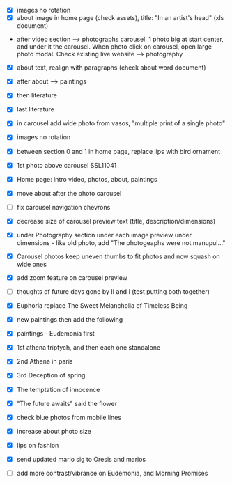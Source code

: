 - [X] images no rotation
- [X] about image in home page (check assets), title: "In an artist's head" (xls document)
- after video section --> photographs carousel. 1 photo big at start center, and under it the carousel. When photo click on carousel, open large photo modal. Check existing live website --> photography
- [X] about text, realign with paragraphs (check about word document)
- [X] after about --> paintings
- [X] then literature
- [X] last literature

- [X] in carousel add wide photo from vasos, "multiple print of a single photo"

- [X] images no rotation
- [X] between section 0 and 1 in home page, replace lips with bird ornament
- [X] 1st photo above carousel SSL11041
- [X] Home page: intro video, photos, about, paintings
- [X] move about after the photo carousel
- [ ] fix carousel navigation chevrons
- [X] decrease size of carousel preview text (title, description/dimensions)
- [X] under Photography section under each image preview under dimensions - like old photo, add "The photogeaphs were not manupul..."
- [X] Carousel photos keep uneven thumbs to fit photos and now squash on wide ones
- [X] add zoom feature on carousel preview
- [ ] thoughts of future days gone by  II and I (test putting both together)
- [X] Euphoria replace The Sweet Melancholia of Timeless Being
- [X] new paintings then add the following
- [X] paintings - Eudemonia first
- [X] 1st athena triptych, and then each one standalone
- [X] 2nd Athena in paris
- [X] 3rd Deception of spring
- [X] The temptation of innocence
- [X] "The future awaits" said the flower
- [X] check blue photos from mobile lines
- [X] increase about photo size
- [X] lips on fashion
- [X] send updated mario sig to Oresis and marios
- [ ] add more contrast/vibrance on Eudemonia, and Morning Promises